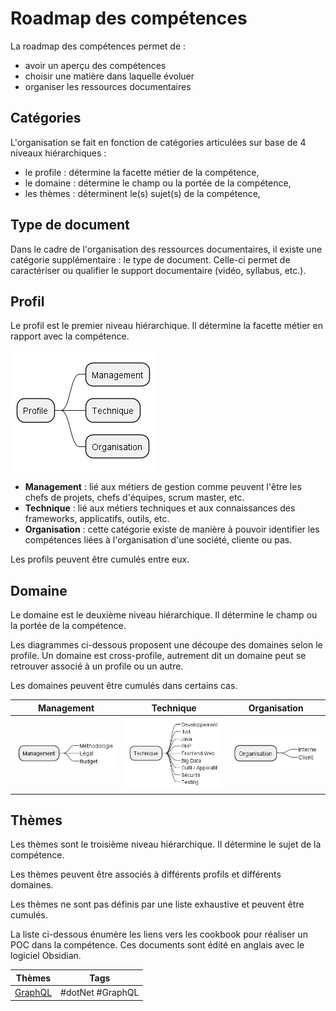 # Roadmap des compétences 

La roadmap des compétences permet de :
- avoir un aperçu des compétences
- choisir une matière dans laquelle évoluer 
- organiser les ressources documentaires

## Catégories

L'organisation se fait en fonction de catégories articulées sur base de 4 niveaux hiérarchiques :

- le profile : détermine la facette métier de la compétence,
- le domaine : détermine le champ ou la portée de la compétence,
- les thèmes : déterminent le(s) sujet(s) de la compétence,

## Type de document

Dans le cadre de l'organisation des ressources documentaires, il existe une catégorie supplémentaire : le type de document. Celle-ci permet de caractériser ou qualifier le support documentaire (vidéo, syllabus, etc.).

## Profil

Le profil est le premier niveau hiérarchique. Il détermine la facette métier en rapport avec la compétence.

![profile](out/diagram/profile/profile.png)

- **Management** : lié aux métiers de gestion comme peuvent l'être les chefs de projets, chefs d'équipes, scrum master, etc.
- **Technique** : lié aux métiers techniques et aux connaissances des frameworks, applicatifs, outils, etc.
- **Organisation** : cette catégorie existe de manière à pouvoir identifier les compétences liées à l'organisation d'une société, cliente ou pas.

Les profils peuvent être cumulés entre eux.

## Domaine

Le domaine est le deuxième niveau hiérarchique. Il détermine le champ ou la portée de la compétence.

Les diagrammes ci-dessous proposent une découpe des domaines selon le profile. Un domaine est cross-profile, autrement dit un domaine peut se retrouver associé à un profile ou un autre.

Les domaines peuvent être cumulés dans certains cas.

| Management | Technique | Organisation |
|:--:|:--:|:--:|
| ![management](out/diagram/domaine/management/management.png) | ![Technique](out/diagram/domaine/technique/technique.png) | ![organisation](out/diagram/domaine/organisation/organisation.png) |

## Thèmes

Les thèmes sont le troisième niveau hiérarchique. Il détermine le sujet de la compétence.

Les thèmes peuvent être associés à différents profils et différents domaines.

Les thèmes ne sont pas définis par une liste exhaustive et peuvent être cumulés.

La liste ci-dessous énumère les liens vers les cookbook pour réaliser un POC dans la compétence. Ces documents sont édité en anglais avec le logiciel Obsidian.

| Thèmes | Tags |
|--|--|
| [GraphQL](themes/GraphQL/GraphQL.md) | #dotNet #GraphQL |
